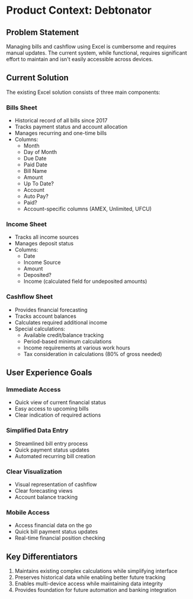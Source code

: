 # Product Context: Debtonator

## Problem Statement
Managing bills and cashflow using Excel is cumbersome and requires manual updates. The current system, while functional, requires significant effort to maintain and isn't easily accessible across devices.

## Current Solution
The existing Excel solution consists of three main components:

### Bills Sheet
- Historical record of all bills since 2017
- Tracks payment status and account allocation
- Manages recurring and one-time bills
- Columns:
  - Month
  - Day of Month
  - Due Date
  - Paid Date
  - Bill Name
  - Amount
  - Up To Date?
  - Account
  - Auto Pay?
  - Paid?
  - Account-specific columns (AMEX, Unlimited, UFCU)

### Income Sheet
- Tracks all income sources
- Manages deposit status
- Columns:
  - Date
  - Income Source
  - Amount
  - Deposited?
  - Income (calculated field for undeposited amounts)

### Cashflow Sheet
- Provides financial forecasting
- Tracks account balances
- Calculates required additional income
- Special calculations:
  - Available credit/balance tracking
  - Period-based minimum calculations
  - Income requirements at various work hours
  - Tax consideration in calculations (80% of gross needed)

## User Experience Goals

### Immediate Access
- Quick view of current financial status
- Easy access to upcoming bills
- Clear indication of required actions

### Simplified Data Entry
- Streamlined bill entry process
- Quick payment status updates
- Automated recurring bill creation

### Clear Visualization
- Visual representation of cashflow
- Clear forecasting views
- Account balance tracking

### Mobile Access
- Access financial data on the go
- Quick bill payment status updates
- Real-time financial position checking

## Key Differentiators
1. Maintains existing complex calculations while simplifying interface
2. Preserves historical data while enabling better future tracking
3. Enables multi-device access while maintaining data integrity
4. Provides foundation for future automation and banking integration

